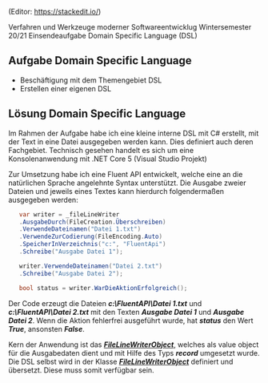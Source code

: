 (Editor: https://stackedit.io/)

Verfahren und Werkzeuge moderner Softwareentwicklug
Wintersemester 20/21
Einsendeaufgabe  Domain Specific Language (DSL)

## Aufgabe Domain Specific Language

 - Beschäftigung mit dem Themengebiet DSL
 - Erstellen einer eigenen DSL

## Lösung Domain Specific Language
Im Rahmen der Aufgabe habe ich eine kleine interne DSL mit C# erstellt, mit der Text in eine Datei ausgegeben werden kann. Dies definiert auch deren Fachgebiet.
Technisch gesehen handelt es sich um eine Konsolenanwendung mit .NET Core 5 (Visual Studio Projekt)

Zur Umsetzung habe ich eine Fluent API entwickelt, welche eine an die natürlichen Sprache angelehnte Syntax unterstützt. Die Ausgabe zweier Dateien und jeweils 
eines Textes kann hierdurch folgendermaßen ausgegeben werden:

```c#
   var writer = _fileLineWriter
   .AusgabeDurch(FileCreation.Überschreiben)
   .VerwendeDateinamen("Datei 1.txt")
   .VerwendeZurCodierung(FileEncoding.Auto)
   .SpeicherInVerzeichnis("c:", "FluentApi")
   .Schreibe("Ausgabe Datei 1");

   writer.VerwendeDateinamen("Datei 2.txt")
   .Schreibe("Ausgabe Datei 2");

   bool status = writer.WarDieAktionErfolgreich();
```

Der Code erzeugt die Dateien ***c:\FluentAPI\Datei 1.txt*** und ***c:\FluentAPI\Datei 2.txt*** mit den Texten ***Ausgabe Datei 1*** und ***Ausgabe Datei 2***. Wenn 
die Aktion fehlerfrei ausgeführt wurde, hat ***status*** den Wert ***True***, ansonsten ***False***.

Kern der Anwendung ist das [***FileLineWriterObject***](https://github.com/ChristianKitte/FluentAPIStarter/blob/master/FluentAPI/FileLineWriterObject.cs), welches 
als value object für die Ausgabedaten dient und mit Hilfe des Typs ***record*** umgesetzt wurde. Die DSL selbst wird in der Klasse 
[***FileLineWriterObject***](https://github.com/ChristianKitte/FluentAPIStarter/blob/master/FluentAPI/FileLineWriter.cs) definiert und übersetzt. 
Diese muss somit verfügbar sein.
